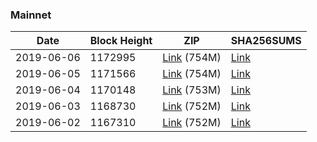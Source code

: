 ### Mainnet

|    Date    | Block Height | ZIP | SHA256SUMS |
| ---------- | ------------ | --- | ---------- |
| 2019-06-06 | 1172995 | [Link](https://s3-ap-southeast-2.amazonaws.com/ion-bootstrap/mainnet/2019-06-06/bootstrap.dat.zip) (754M) | [Link](https://s3-ap-southeast-2.amazonaws.com/ion-bootstrap/mainnet/2019-06-06/SHA256SUMS) |
| 2019-06-05 | 1171566 | [Link](https://s3-ap-southeast-2.amazonaws.com/ion-bootstrap/mainnet/2019-06-05/bootstrap.dat.zip) (754M) | [Link](https://s3-ap-southeast-2.amazonaws.com/ion-bootstrap/mainnet/2019-06-05/SHA256SUMS) |
| 2019-06-04 | 1170148 | [Link](https://s3-ap-southeast-2.amazonaws.com/ion-bootstrap/mainnet/2019-06-04/bootstrap.dat.zip) (753M) | [Link](https://s3-ap-southeast-2.amazonaws.com/ion-bootstrap/mainnet/2019-06-04/SHA256SUMS) |
| 2019-06-03 | 1168730 | [Link](https://s3-ap-southeast-2.amazonaws.com/ion-bootstrap/mainnet/2019-06-03/bootstrap.dat.zip) (752M) | [Link](https://s3-ap-southeast-2.amazonaws.com/ion-bootstrap/mainnet/2019-06-03/SHA256SUMS) |
| 2019-06-02 | 1167310 | [Link](https://s3-ap-southeast-2.amazonaws.com/ion-bootstrap/mainnet/2019-06-02/bootstrap.dat.zip) (752M) | [Link](https://s3-ap-southeast-2.amazonaws.com/ion-bootstrap/mainnet/2019-06-02/SHA256SUMS) |
